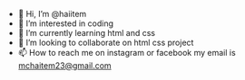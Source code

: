 - 👋 Hi, I’m @haiitem
- 👀 I’m interested in coding
- 🌱 I’m currently learning html and css
- 💞️ I’m looking to collaborate on html css project
- 📫 How to reach me on instagram or facebook
my email is mchaitem23@gmail.com

